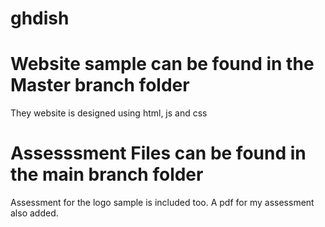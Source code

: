 # ghdish

# Website sample can be found in the Master branch folder
   They website is designed using html, js and css
# Assesssment Files can be found in the main branch folder
  Assessment for the logo sample is included too.
  A pdf for my assessment also added.
  
  
